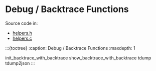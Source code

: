 # Debug / Backtrace Functions

Source code in:

- [helpers.h](https://github.com/artgins/yunetas/blob/main/kernel/c/gobj-c/src/helpers.h)
- [helpers.c](https://github.com/artgins/yunetas/blob/main/kernel/c/gobj-c/src/helpers.c)



:::{toctree}
:caption: Debug / Backtrace Functions
:maxdepth: 1

init_backtrace_with_backtrace
show_backtrace_with_backtrace
tdump
tdump2json
:::
